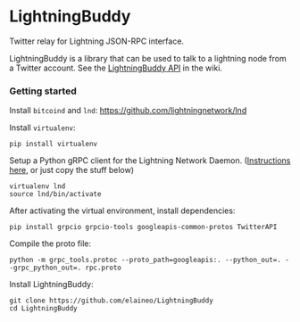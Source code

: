 # LightningBuddy

Twitter relay for Lightning JSON-RPC interface.

LightningBuddy is a library that can be used to talk to a lightning node from a Twitter account. See the [LightningBuddy API](https://github.com/elaineo/LightningBuddy/wiki) in the wiki.

### Getting started
Install `bitcoind` and `lnd`: https://github.com/lightningnetwork/lnd

Install `virtualenv`:
```
pip install virtualenv
```
Setup a Python gRPC client for the Lightning Network Daemon. ([Instructions here](http://dev.lightning.community/guides/python-grpc/), or just copy the stuff below)

```
virtualenv lnd
source lnd/bin/activate
```
After activating the virtual environment, install dependencies:
```
pip install grpcio grpcio-tools googleapis-common-protos TwitterAPI
```
Compile the proto file:
```
python -m grpc_tools.protoc --proto_path=googleapis:. --python_out=. --grpc_python_out=. rpc.proto
```

Install LightningBuddy:
```
git clone https://github.com/elaineo/LightningBuddy
cd LightningBuddy
```
